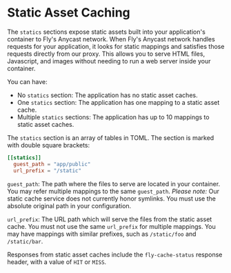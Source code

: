 # Static Asset Caching

The `statics` sections expose static assets built into your application's container to Fly's Anycast network. When Fly's Anycast network handles requests for your application, it looks for static mappings and satisfies those requests directly from our proxy. This allows you to serve HTML files, Javascript, and images without needing to run a web server inside your container. 

You can have:
* No `statics` section: The application has no static asset caches.
* One `statics` section: The application has one mapping to a static asset cache.
* Multiple `statics` sections:  The application has up to 10 mappings to static asset caches.

The ``statics`` section is an array of tables in TOML. The section is marked with double square brackets:

```toml
[[statics]]
  guest_path = "app/public"
  url_prefix = "/static"
```

`guest_path`: The path where the files to serve are located in your container. You may refer multiple mappings to the same `guest_path`. *Please note:* Our static cache service does not currently honor symlinks. You must use the absolute original path in your configuration.

`url_prefix`: The URL path which will serve the files from the static asset cache. You must not use the same `url_prefix` for multiple mappings. You may have mappings with similar prefixes, such as `/static/foo` and `/static/bar`.

Responses from static asset caches include the `fly-cache-status` response header, with a value of `HIT` or `MISS`.